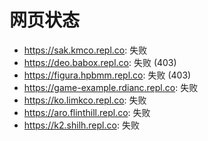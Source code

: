 # 网页状态
- https://sak.kmco.repl.co: 失败
- https://deo.babox.repl.co: 失败 (403)
- https://figura.hpbmm.repl.co: 失败 (403)
- https://game-example.rdianc.repl.co: 失败
- https://ko.limkco.repl.co: 失败
- https://aro.flinthill.repl.co: 失败
- https://k2.shilh.repl.co: 失败
